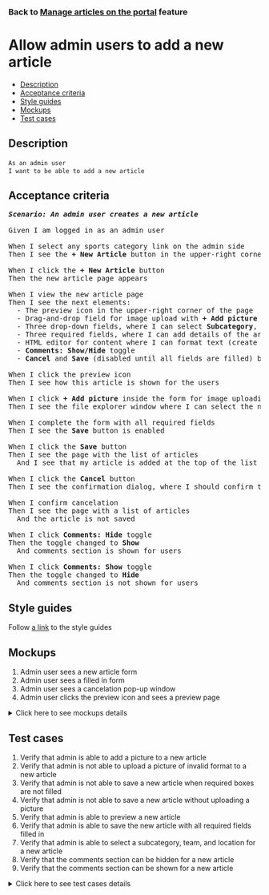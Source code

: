 ### Back to [Manage articles on the portal](../../README.md) feature

# Allow admin users to add a new article

- [Description](#description)
- [Acceptance criteria](#acceptance-criteria)
- [Style guides](#style-guides)
- [Mockups](#mockups)
- [Test cases](#test-cases)

## Description

    As an admin user
    I want to be able to add a new article

## Acceptance criteria

<pre>
<b><i>Scenario: An admin user creates a new article</i></b>

Given I am logged in as an admin user

When I select any sports category link on the admin side
Then I see the <b>+ New Article</b> button in the upper-right corner of the page

When I click the <b>+ New Article</b> button
Then the new article page appears

When I view the new article page
Then I see the next elements:
  - The preview icon in the upper-right corner of the page
  - Drag-and-drop field for image upload with <b>+ Add picture</b> link (required field)
  - Three drop-down fields, where I can select <b>Subcategory</b>, <b>Team</b>, and <b>Location</b>
  - Three required fields, where I can add details of the article: <b>Alt.</b>, <b>Article headline</b>, and <b>Caption</b>
  - HTML editor for content where I can format text (create a header, paragraph or list, manage font style and text aligning) (required field)
  - <b>Comments: Show/Hide</b> toggle
  - <b>Cancel</b> and <b>Save</b> (disabled until all fields are filled) buttons in the upper-right corner of the page

When I click the preview icon
Then I see how this article is shown for the users

When I click <b>+ Add picture</b> inside the form for image uploading
Then I see the file explorer window where I can select the needed image

When I complete the form with all required fields
Then I see the <b>Save</b> button is enabled

When I click the <b>Save</b> button
Then I see the page with the list of articles
  And I see that my article is added at the top of the list in <b>Unpublished</b> state

When I click the <b>Cancel</b> button
Then I see the confirmation dialog, where I should confirm that I want to leave the form without saving changes

When I confirm cancelation
Then I see the page with a list of articles
  And the article is not saved

When I click <b>Comments: Hide</b> toggle
Then the toggle changed to <b>Show</b>
  And comments section is shown for users

When I click <b>Comments: Show</b> toggle
Then the toggle changed to <b>Hide</b>
  And comments section is not shown for users
</pre>

## Style guides

Follow [a link](https://www.figma.com/proto/0zkkf5WC77OSpvyD6YXpFE/Style-guides?page-id=0%3A1&node-id=19%3A5368&viewport=266%2C48%2C0.54&scaling=min-zoom&starting-point-node-id=19%3A5368) to the style guides

## Mockups

1. Admin user sees a new article form
2. Admin user sees a filled in form
3. Admin user sees a cancelation pop-up window
4. Admin user clicks the preview icon and sees a preview page

<details>
  <summary>Click here to see mockups details</summary>

**1. Admin user sees a new article form:**

![Admin user sees a new article form](/desktop_application_features/manage_articles/images/article_empty_form.png)

**2. Admin user sees a filled in form:**

![Admin user sees a filled in form](/desktop_application_features/manage_articles/images/article_filled_form.png)

**3. Admin user sees a cancelation pop-up window:**

![Admin user sees a cancelation pop-up window](/desktop_application_features/manage_articles/images/cancel_popup.png)

**4. Admin user clicks the preview icon and sees a preview page:**

![Admin user clicks the preview icon and sees a preview page](/desktop_application_features/manage_articles/images/article_preview_page.png)

</details>

## Test cases

1. Verify that admin is able to add a picture to a new article
2. Verify that admin is not able to upload a picture of invalid format to a new article
3. Verify that admin is not able to save a new article when required boxes are not filled
4. Verify that admin is not able to save a new article without uploading a picture
5. Verify that admin is able to preview a new article
6. Verify that admin is able to save the new article with all required fields filled in
7. Verify that admin is able to select a subcategory, team, and location for a new article
8. Verify that the comments section can be hidden for a new article
9. Verify that the comments section can be shown for a new article

<details>
  <summary>Click here to see test cases details</summary>

### **#1. Verify that admin is able to add a picture to a new article**

|Preconditions|Steps|Expected result
--------------|-----|----------
|- Log in with admin account</br>- Go to the category configuration page|1) Click <b>+ New Article</b> button</br>2) In the <b>Picture</b> section, click <b>+Add picture</b></br>3) Choose the picture with the valid format (.jpg, .png, .jpeg, .tif)</br>4) Fill in all required fields</br>5) Click <b>Save</b>|5) Admin user is redirected to the list of articles. The article is saved and appears at the top of the list in <b>Unpublished</b> state|

### **#2. Verify that admin is not able to upload a picture of invalid format to a new article**

|Preconditions|Steps|Expected result
--------------|-----|----------
|- Log in with admin account</br>- Go to the category configuration page|1) Click <b>+ New Article</b></br>2) In the <b>Picture</b> section, click <b>+Add picture</b></br>3) Choose the picture with the invalid format (any file format except .jpg, .png, .jpeg, .tif)</br>4) Fill in all required fields</br>5) Click <b>Save</b>|5) The validation message "Only .jpg, .png, .jpeg, .tif formats are allowed" appears|

### **#3. Verify that admin is not able to save a new article when required boxes are not filled**

|Preconditions|Steps|Expected result
--------------|-----|----------
|- Log in with admin account</br>- Go to the category configuration page|1) Click <b>+ New Article</b></br>2) In the <b>Picture</b> section, click <b>+Add picture</b></br>3) Select a picture with the valid format (.jpg, .png, .jpeg, .tif)</br>4) Do not fill in the <b>Alt.</b> required field</br>5) Fill in all the rest required fields</br>6) Click <b>Save</b></br>7) Do not fill in the <b>Article headline</b> required field</br>8) Fill in all the rest required fields</br>9) Click <b>Save</b></br>10) Do not fill in the <b>Caption</b> required field</br>11) Fill in all the rest required fields</br>12) Click <b>Save</b></br>13) Do not fill in the <b>Content</b> required field</br>14) Fill in all the rest required fields</br>15) Click <b>Save</b>|6) The required fields are highlighted in red. The validation message "Fill in all required fields" appears</br>9) The required fields are highlighted in red. The validation message "Fill in all required fields" appears</br>12) The required fields are highlighted in red. The validation message "Fill in all required fields" appears</br>15) The required fields are highlighted in red. The validation message "Fill in all required fields" appears|

### **#4. Verify that admin is not able to save a new article without uploading a picture**

|Preconditions|Steps|Expected result
--------------|-----|----------
|- Log in with admin account</br>- Go to the category configuration page|1) Click <b>+ New Article</b></br>2) Do not upload file</br>3) Fill in all required fields</br>4) Click <b>Save</b>|4) The field is highlighted in red. The validation message "Please, upload a photo" is shown|

### **#5. Verify that admin is able to preview a new article**

|Preconditions|Steps|Expected result
--------------|-----|----------
|- Log in with admin account</br>- Go to the category configuration page |1) Click <b>+ New Article</b></br>2) Fill in all required fields</br>3) Change the subcategory, team, and location</br>4) Click the preview icon</br>5) Click the <b>Back to edit page</b> button|4) The article is shown as it will look for users</br>5) The article is back to edit mode|

### **#6. Verify that admin is able to save the new article with all required fields filled in**

|Preconditions|Steps|Expected result
--------------|-----|----------
|- Log in with admin account</br>- Go to the category configuration page|1) Click <b>+ New Article</b></br>2) Fill in all required fields</br>3) Click <b>Save</b>|3) Admin user is redirected to the list of articles. The article is saved with all information and appears at the top of the list in <b>Unpublished</b> state|

### **#7. Verify that admin is able to select a subcategory, team, and location for a new article**

|Preconditions|Steps|Expected result
--------------|-----|----------
|- Log in with admin account</br>- Go to the category configuration page|1) Click <b>+ New Article</b></br>2) Fill in all required fields</br>3) Change the subcategory, team, and location</br>4) Click <b>Save</b>|3) Admin user is redirected to the list of articles. The article is saved with all information and appears at the top of the list in <b>Unpublished</b> state|

### **#8. Verify that the comments section can be hidden for a new article**

|Preconditions|Steps|Expected result
--------------|-----|----------
|- Log in with admin account</br>- Go to the category configuration page|1) Click <b>+ New Article</b></br>2) Fill in all required fields</br>3) Click the <b>Comments: Show</b> toggle</br>4) Click <b>Save</b>|3) The <b>Comments: Show</b> toggle changed to <b>Hide</b></br>4) The article is saved but the comments section is not shown for users|

### **#9. Verify that the comments section can be shown for a new article**

|Preconditions|Steps|Expected result
--------------|-----|----------
|- Log in with admin account</br>- Go to the category configuration page|1) Click <b>+ New Article</b></br>2) Fill in all required fields</br>3) Click the <b>Comments: Hide</b> toggle</br>4) Click <b>Save</b>|4) The article is saved with the comments section shown for users|

</details>
